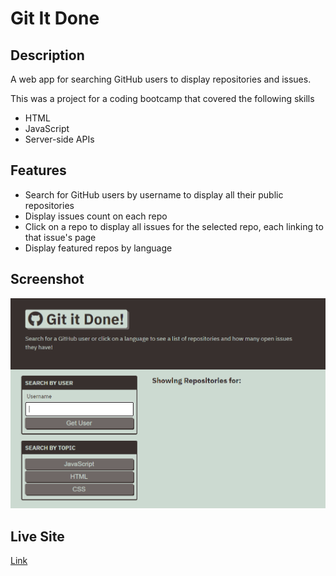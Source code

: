 # Git It Done

## Description

A web app for searching GitHub users to display repositories and issues.

This was a project for a coding bootcamp that covered the following skills

- HTML
- JavaScript
- Server-side APIs

## Features

- Search for GitHub users by username to display all their public repositories
- Display issues count on each repo
- Click on a repo to display all issues for the selected repo, each linking to that issue's page
- Display featured repos by language

## Screenshot

![A screenshot of the Git It Done app](./assets/images/screenshot.PNG)

## Live Site

[Link](https://jdpasternak.github.io/git-it-done)
